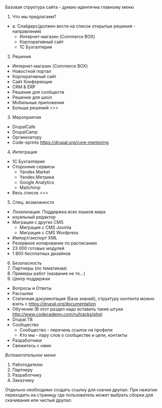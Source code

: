 Базовая структура сайта - думаю идентична главному меню

1. Что мы предлагаем?
 - a. Слайдерс(должен вести на список открытые решения  - направления)
     - Интернет-магазин (Commerce BOX)
     - Корпоративный сайт
     - 1С Бухгалтерия

2. Решения
  - Интернет-магазин (Commerce BOX)
  - Новостной портал
  - Корпоративный сайт
  - Сайт Конференции
  - CRM & ERP
  - Решение для сообществ
  - Решение для школ
  - Мобильные приложения
  - Больше решений >>>

3. Мероприятия
  - DrupalCafe
  - DrupalCamp
  - Организатору
  - Code-sprints https://drupal.org/core-mentoring
  
4. Интеграция
  - 1С Бухгалтерия
  - Сторонние сервисы
      - Yandex.Market
      - Yandex.Метрика
      - Google Analytics
      - Mailchimp
  - Весь список >>>

5. Спец. возможности
  - Локализация. Поддержка всех языков мира
  - изуальный редактор
  - Миграция с других CMS
      - Миграция с CMS Joomla
      - Миграция с CMS Wordpress
  - Импорт/экспорт XML
  - Резервное копирование по расписанию
  - 23 000 готовых модулей
  - 1 800 бесплатных дизайнов
6. Безопасность
7. Партнеры (по тематикам)
8. Примеры работ (название не то...)
9. Центр поддержки
  - Вопросы и Ответы
  - Рассылки
  - Статичная документация (База знаний), структуру контента можно взять с https://drupal.org/documentation
  - Обучение (В этот раздел надо вставить такие штуки http://www.codecademy.com/ru/tracks/php)
  - Drupal.ТВ
  - Сообщество
      - Сообщество - перечень ссылок на профили
      - Кто мы - пару слов о сообществе и цели, контакты
  - Разработчики
  - Свяжитесь с нами

*Вспомогательное меню*
 1. Работодателю
 2. Партнеру 
 3. Разработчику
 4. Заказчику

Отдельно необходимо создать ссылку для скачки друпал. При нажатии переходить на страницу где пользователь может выбрать сборки для скачивания или чистый друпал.
